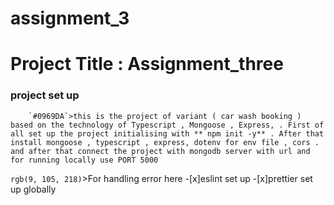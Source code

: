 # assignment_3



# Project Title : Assignment_three

### project set up 

		`#0969DA`>this is the project of variant ( car wash booking ) based on the technology of Typescript , Mongoose , Express, . First of all set up the project initialising with ** npm init -y** . After that install mongoose , typescript , express, dotenv for env file , cors . and after that connect the project with mongodb server with url and for running locally use PORT 5000


   `rgb(9, 105, 218)`>For handling error here 
   -[x]eslint set up 
   -[x]prettier set up globally 